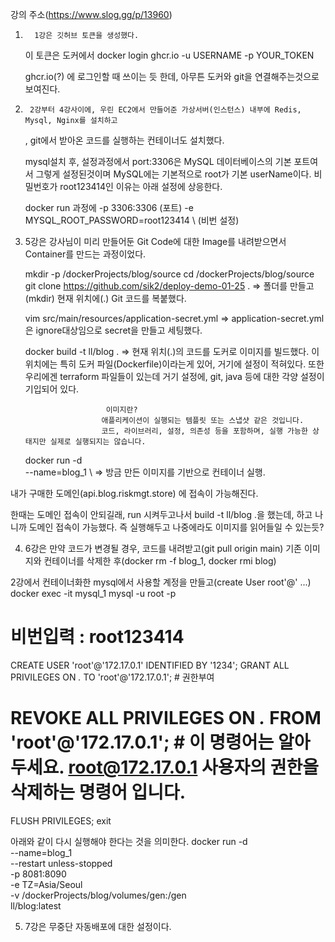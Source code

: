강의 주소(https://www.slog.gg/p/13960)


1.       1강은 깃허브 토큰을 생성했다.

	이 토큰은 도커에서 docker login ghcr.io -u USERNAME -p YOUR_TOKEN
	
	ghcr.io(?) 에 로그인할 때 쓰이는 듯 한데, 아무튼 도커와 git을 연결해주는것으로 보여진다. 


2.      2강부터 4강사이에, 우린 EC2에서 만들어준 가상서버(인스턴스) 내부에 Redis, Mysql, Nginx를 설치하고
	, git에서 받아온 코드를 실행하는 컨테이너도 설치했다.

	mysql설치 후, 설정과정에서 port:3306은 MySQL 데이터베이스의 기본 포트여서 그렇게 설정된것이며
	MySQL에는 기본적으로 root가 기본 userName이다.  비밀번호가 root123414인 이유는 아래 설정에 상응한다.

	 docker run 과정에 -p 3306:3306  (포트)
				  -e MYSQL_ROOT_PASSWORD=root123414 \ (비번 설정)
		

 
3. 5강은 강사님이 미리 만들어둔 Git Code에 대한 Image를 내려받으면서 Container를 만드는 과정이었다.

		
	mkdir -p /dockerProjects/blog/source
	cd /dockerProjects/blog/source
	git clone https://github.com/sik2/deploy-demo-01-25 .   => 폴더를 만들고(mkdir) 현재 위치에(.) Git 코드를 복붙했다. 

	vim src/main/resources/application-secret.yml  => application-secret.yml은 ignore대상임으로 secret을 만들고 세팅했다.

	docker build -t ll/blog .   => 현재 위치(.)의 코드를 도커로 이미지를 빌드했다. 이 위치에는 특히 도커 파일(Dockerfile)이라는게 있어, 거기에 설정이 적혀있다. 
						또한 우리에겐 terraform 파일들이 있는데 거기 설정에, git, java 등에 대한 각양 설정이 기입되어 있다. 
		
					     이미지란?
						애플리케이션이 실행되는 템플릿 또는 스냅샷 같은 것입니다.
						코드, 라이브러리, 설정, 의존성 등을 포함하며, 실행 가능한 상태지만 실제로 실행되지는 않습니다.

	docker run -d \
	  --name=blog_1 \    => 방금 만든 이미지를 기반으로 컨테이너 실행.


내가 구매한 도메인(api.blog.riskmgt.store) 에 접속이 가능해진다. 

한때는 도메인 접속이 안되길래,  run 시켜두고나서 build -t ll/blog .을 했는데, 하고 나니까 도메인 접속이 가능했다. 즉 실행해두고 나중에라도 이미지를 읽어들일 수 있는듯?


4. 6강은 만약 코드가 변경될 경우, 코드를 내려받고(git pull origin main)
	기존 이미지와 컨테이너를 삭제한 후(docker rm -f blog_1, docker rmi blog)

2강에서 컨테이너화한 mysql에서 사용할 계정을 만들고(create User root'@' ...)
docker exec -it mysql_1 mysql -u root -p
# 비번입력 : root123414
CREATE USER 'root'@'172.17.0.1' IDENTIFIED BY '1234';
GRANT ALL PRIVILEGES ON *.* TO 'root'@'172.17.0.1'; # 권한부여
# REVOKE ALL PRIVILEGES ON *.* FROM 'root'@'172.17.0.1'; # 이 명령어는 알아두세요. root@172.17.0.1 사용자의 권한을 삭제하는 명령어 입니다. 
FLUSH PRIVILEGES;
exit	


아래와 같이 다시 실행해야 한다는 것을 의미한다. 
docker run -d \
  --name=blog_1 \
  --restart unless-stopped \
  -p 8081:8090 \
  -e TZ=Asia/Seoul \
  -v /dockerProjects/blog/volumes/gen:/gen \
  ll/blog:latest



5. 7강은 무중단 자동배포에 대한 설정이다. 
